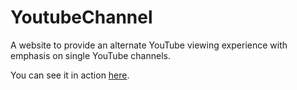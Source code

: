 YoutubeChannel
==============

A website to provide an alternate YouTube viewing experience with emphasis on single YouTube channels. 

You can see it in action <a href="http://audiophonik.dyndns.org/youtubechannel/">here</a>.
